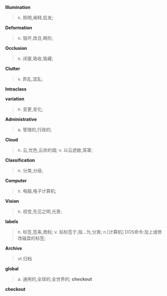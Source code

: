 **Illumination**
>n. 照明,阐释,启发;
 
**Deformation**
>n. 毁坏,改丑,畸形;
 
**Occlusion**
>n. 闭塞,吸收,吸藏;
 
**Clutter**
>v. 弄乱,混乱;
 
**Intraclass**
>
 
**variation**
>n. 变更,变化;
 
**Administrative**
>a. 管理的,行政的;
 
**Cloud**
>n. 云,忧色,云状的烟;
v. 以云遮敝,笼罩;
 
**Classification**
>n. 分类,分级;
 
**Computer**
>n. 电脑,电子计算机;
 
**Vision**
>n. 视觉,先见之明,光景;
 
**labels**
>n. 标签,签条,商标;
v. 贴标签于,指...为,分类;
n.[计算机] DOS命令:加上或修改磁盘的标签;
 
**Archive**
>vt.归档
 
**global**
>a. 通用的,全球的,全世界的;
**checkout**
>
**checkout**
>
